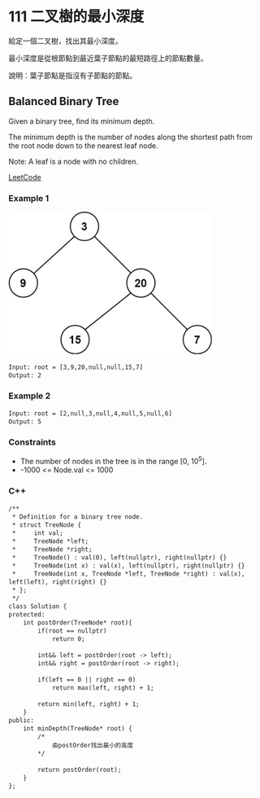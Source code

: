 # 111 二叉樹的最小深度

給定一個二叉樹，找出其最小深度。

最小深度是從根節點到最近葉子節點的最短路徑上的節點數量。

說明：葉子節點是指沒有子節點的節點。

## Balanced Binary Tree

Given a binary tree, find its minimum depth.

The minimum depth is the number of nodes along the shortest path from the root node down to the nearest leaf node.

Note: A leaf is a node with no children.

[LeetCode](https://leetcode.cn/problems/minimum-depth-of-binary-tree/)

### Example 1

<img src="img/111.jpg" width = "400"/>

```
Input: root = [3,9,20,null,null,15,7]
Output: 2
```

### Example 2

```
Input: root = [2,null,3,null,4,null,5,null,6]
Output: 5
``` 

### Constraints

* The number of nodes in the tree is in the range [0, 10<sup>5</sup>].
* -1000 <= Node.val <= 1000


### C++ 

```
/**
 * Definition for a binary tree node.
 * struct TreeNode {
 *     int val;
 *     TreeNode *left;
 *     TreeNode *right;
 *     TreeNode() : val(0), left(nullptr), right(nullptr) {}
 *     TreeNode(int x) : val(x), left(nullptr), right(nullptr) {}
 *     TreeNode(int x, TreeNode *left, TreeNode *right) : val(x), left(left), right(right) {}
 * };
 */
class Solution {
protected:
    int postOrder(TreeNode* root){
        if(root == nullptr)
            return 0;
        
        int&& left = postOrder(root -> left);
        int&& right = postOrder(root -> right);

        if(left == 0 || right == 0)
            return max(left, right) + 1;

        return min(left, right) + 1;
    }
public:
    int minDepth(TreeNode* root) {
        /*
            由postOrder找出最小的高度
        */

        return postOrder(root);
    }
};
```
